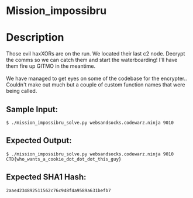 # Mission_impossibru

# Description

<p>Those evil haxXORs are on the run. We located their last c2 node. Decrypt the comms so we can catch them and start the waterboarding! I'll have them fire up GITMO in the meantime.<br/><br/>We have managed to get eyes on some of the codebase for the encrypter.. Couldn't make out much but a couple of custom function names that were being called.</p>

## Sample Input:

```
$ ./mission_impossibru_solve.py websandsocks.codewarz.ninja 9010
```
## Expected Output:

```
$ ./mission_impossibru_solve.py websandsocks.codewarz.ninja 9010
CTD{who_wants_a_cookie_dot_dot_dot_this_guy}
```
## Expected SHA1 Hash:

```
2aae4234892511562c76c948f4a9589a631befb7
```
